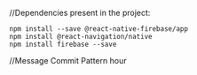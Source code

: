 //Dependencies present in the project:

    npm install --save @react-native-firebase/app
    npm install @react-navigation/native
    npm install firebase --save
    

//Message Commit Pattern
hour
